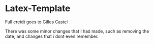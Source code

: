 # Latex-Template
Full creidt goes to Gilles Castel

There was some minor changes that I had made, such as removing the date, and changes that i dont even remember. 
